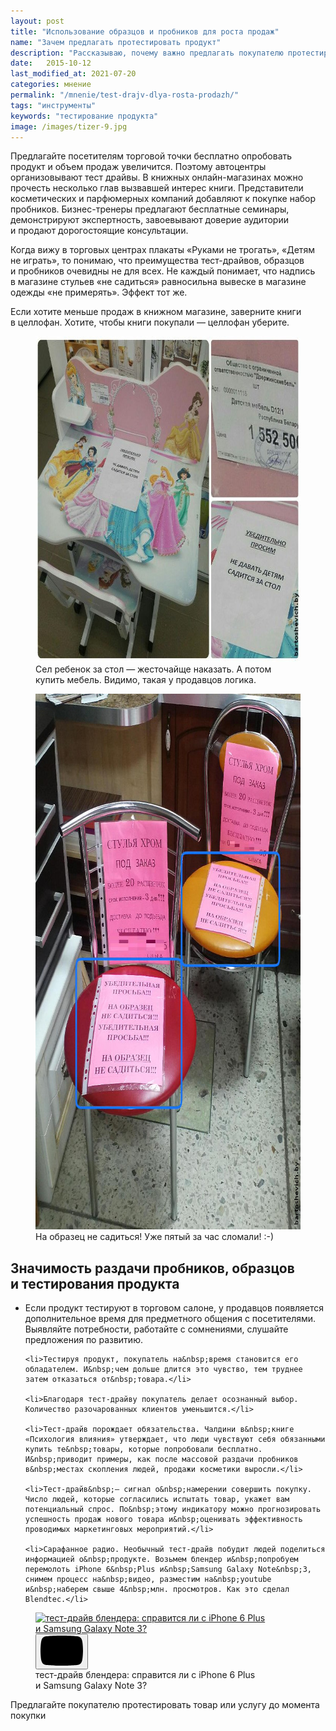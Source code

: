 ```yaml
---
layout: post
title: "Использование образцов и пробников для роста продаж"
name: "Зачем предлагать протестировать продукт"
description: "Рассказываю, почему важно предлагать покупателю протестировать товар или услугу до момента покупки."
date:   2015-10-12
last_modified_at: 2021-07-20
categories: мнение
permalink: "/mnenie/test-drajv-dlya-rosta-prodazh/"
tags: "инструменты"
keywords: "тестирование продукта"
image: /images/tizer-9.jpg
---
```


<p>Предлагайте посетителям торговой точки бесплатно опробовать продукт и&nbsp;объем продаж увеличится. Поэтому автоцентры организовывают тест драйвы. В&nbsp;книжных онлайн-магазинах можно прочесть несколько глав вызвавшей интерес книги. Представители косметических и&nbsp;парфюмерных компаний добавляют к&nbsp;покупке набор пробников. Бизнес-тренеры предлагают бесплатные семинары, демонстрируют экспертность, завоевывают доверие аудитории и&nbsp;продают дорогостоящие консультации.</p>
<p>Когда вижу в&nbsp;торговых центрах плакаты «Руками не&nbsp;трогать», «Детям не&nbsp;играть», то&nbsp;понимаю, что преимущества тест-драйвов, образцов и&nbsp;пробников очевидны не&nbsp;для всех. Не&nbsp;каждый понимает, что надпись в&nbsp;магазине стульев «не&nbsp;садиться» равносильна вывеске в&nbsp;магазине одежды «не&nbsp;примерять». Эффект тот&nbsp;же. </p>

<div class="hip">Если хотите меньше продаж в&nbsp;книжном магазине, заверните книги в&nbsp;целлофан. Хотите, чтобы книги покупали&nbsp;— целлофан уберите.</div>

<figure>
   <picture>
        <source srcset="/images/test2.webp" type="image/webp">
        <img loading="lazy" class="img-responsive"  src="/images/test2.jpg" alt="как не нужно продавать мебель" width="695" height="521"  />
	</picture>
<figcaption>
Сел ребенок за&nbsp;стол&nbsp;&mdash; жесточайще наказать. А&nbsp;потом купить мебель. Видимо, такая у&nbsp;продавцов логика.
</figcaption>
</figure>

<figure>
<picture>
    <source srcset="/images/test3.webp" type="image/webp">
    <img loading="lazy" class="img-responsive" src="/images/test3.jpg" alt="как не нужно продавать мебель" width="695" height="857"  />
    </picture>
<figcaption>
На&nbsp;образец не&nbsp;садиться! Уже пятый за&nbsp;час сломали! :-) 
</figcaption>	
</figure>


<h2>Значимость раздачи пробников, образцов и&nbsp;тестирования продукта</h2>
<ul>
	<li>Если продукт тестируют в&nbsp;торговом салоне, у&nbsp;продавцов появляется дополнительное время для предметного общения с&nbsp;посетителями. Выявляйте потребности, работайте с&nbsp;сомнениями, слушайте предложения по&nbsp;развитию.</li>

	<li>Тестируя продукт, покупатель на&nbsp;время становится его обладателем. И&nbsp;чем дольше длится это чувство, тем труднее затем отказаться от&nbsp;товара.</li>

	<li>Благодаря тест-драйву покупатель делает осознанный выбор. Количество разочарованных клиентов уменьшится.</li>

	<li>Тест-драйв порождает обязательства. Чалдини в&nbsp;книге «Психология влияния» утверждает, что люди чувствуют себя обязанными купить те&nbsp;товары, которые попробовали бесплатно. И&nbsp;приводит примеры, как после массовой раздачи пробников в&nbsp;местах скопления людей, продажи косметики выросли.</li>

	<li>Тест-драйв&nbsp;— сигнал о&nbsp;намерении совершить покупку. Число людей, которые согласились испытать товар, укажет вам потенциальный спрос. По&nbsp;этому индикатору можно прогнозировать успешность продаж нового товара и&nbsp;оценивать эффективность проводимых маркетинговых мероприятий.</li>

	<li>Сарафанное радио. Необычный тест-драйв побудит людей поделиться информацией о&nbsp;продукте. Возьмем блендер и&nbsp;попробуем перемолоть iPhone 6&nbsp;Plus и&nbsp;Samsung Galaxy Note&nbsp;3, снимем процесс на&nbsp;видео, разместим на&nbsp;youtube и&nbsp;наберем свыше 4&nbsp;млн. просмотров. Как это сделал Blendtec.</li>
</ul>


<figure>
 <div class="video ">
        <a class="video__link " href="https://youtu.be/lBUJcD6Ws6s" target="_blank" rel="noopener nofollow noreferrer">
                <img loading="lazy" class="video__media " src="https://i.ytimg.com/vi/lBUJcD6Ws6s/maxresdefault.jpg" alt="тест-драйв блендера: справится ли с iPhone 6&nbsp;Plus и&nbsp;Samsung Galaxy Note&nbsp;3?"  width="1280" height="720" />
        </a>
      <button class="video__button" aria-label="Запустить видео">
            <svg width="68" height="48" viewBox="0 0 68 48"><path class="video__button-shape" d="M66.52,7.74c-0.78-2.93-2.49-5.41-5.42-6.19C55.79,.13,34,0,34,0S12.21,.13,6.9,1.55 C3.97,2.33,2.27,4.81,1.48,7.74C0.06,13.05,0,24,0,24s0.06,10.95,1.48,16.26c0.78,2.93,2.49,5.41,5.42,6.19 C12.21,47.87,34,48,34,48s21.79-0.13,27.1-1.55c2.93-0.78,4.64-3.26,5.42-6.19C67.94,34.95,68,24,68,24S67.94,13.05,66.52,7.74z"></path><path class="video__button-icon" d="M 45,24 27,14 27,34"></path></svg>
        </button>
</div>
<figcaption>
тест-драйв блендера: справится ли с iPhone 6&nbsp;Plus и&nbsp;Samsung Galaxy Note&nbsp;3?
</figcaption>
</figure>


<div class="hip">Предлагайте покупателю протестировать товар или услугу до&nbsp;момента покупки</div>
